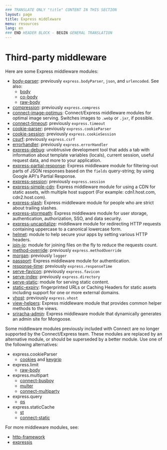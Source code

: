 ```yaml
---
### TRANSLATE ONLY "title" CONTENT IN THIS SECTION
layout: page
title: Express middleware
menu: resources
lang: en
### END HEADER BLOCK - BEGIN GENERAL TRANSLATION
---
```


# Third-party middleware

Here are some Express middleware modules:

  - [body-parser](https://github.com/expressjs/body-parser): previously `express.bodyParser`, `json`, and `urlencoded`. 
  See also:
    - [body](https://github.com/raynos/body)
    - [co-body](https://github.com/visionmedia/co-body)
    - [raw-body](https://github.com/stream-utils/raw-body)
  - [compression](https://github.com/expressjs/compression):  previously `express.compress`
  - [connect-image-optimus](https://github.com/msemenistyi/connect-image-optimus): Connect/Express middleware modules for optimal image serving. Switches images to `.webp` or `.jxr`, if possible.
  - [connect-timeout](https://github.com/expressjs/timeout): previously `express.timeout`
  - [cookie-parser](https://github.com/expressjs/cookie-parser): previously `express.cookieParser`
  - [cookie-session](https://github.com/expressjs/cookie-session): previously `express.cookieSession`
  - [csurf](https://github.com/expressjs/csurf): previously `express.csrf`
  - [errorhandler](https://github.com/expressjs/errorhandler): previously `express.errorHandler`
  - [express-debug](https://github.com/devoidfury/express-debug): unobtrusive development tool that adds a tab with information about template variables (locals), current session, useful request data, and more to your application.
  - [express-partial-response](https://github.com/nemtsov/express-partial-response): Express middleware module for filtering-out parts of JSON responses based on the `fields` query-string; by using Google API's Partial Response.
  - [express-session](https://github.com/expressjs/session): previously `express.session`
  - [express-simple-cdn](https://github.com/jamiesteven/express-simple-cdn): Express middleware module for using a CDN for static assets, with multiple host support (For example: cdn1.host.com, cdn2.host.com).
  - [express-slash](https://github.com/ericf/express-slash): Express middleware module for people who are strict about trailing slashes.
  - [express-stormpath](https://github.com/stormpath/stormpath-express): Express middleware module for user storage, authentication, authorization, SSO, and data security.
  - [express-uncapitalize](https://github.com/jamiesteven/express-uncapitalize): middleware module for redirecting HTTP requests containing uppercase to a canonical lowercase form.
  - [helmet](https://github.com/helmetjs/helmet): module to help secure your apps by setting various HTTP headers.
  - [join-io](https://github.com/coderaiser/join-io "join-io"): module for joining files on the fly to reduce the requests count.
  - [method-override](https://github.com/expressjs/method-override): previously `express.methodOverride`
  - [morgan](https://github.com/expressjs/morgan):  previously `logger`
  - [passport](https://github.com/jaredhanson/passport): Express middleware module for authentication.
  - [response-time](https://github.com/expressjs/response-time): previously `express.responseTime`
  - [serve-favicon](https://github.com/expressjs/serve-favicon): previously `express.favicon`
  - [serve-index](https://github.com/expressjs/serve-index): previously `express.directory`
  - [serve-static](https://github.com/expressjs/serve-static): module for serving static content.
  - [static-expiry](https://github.com/paulwalker/connect-static-expiry): fingerprinted URLs or Caching Headers for static assets including support for one or more external domains.
  - [vhost](https://github.com/expressjs/vhost): previously `express.vhost`
  - [view-helpers](https://github.com/madhums/node-view-helpers): Express middleware module that provides common helper methods to the views.
  - [sriracha-admin](https://github.com/hdngr/siracha): Express middleware module that dynamically generates an admin site for Mongoose.

Some middleware modules previously included with Connect are no longer supported by the Connect/Express team. These modules are replaced by an alternative module, or should be superseded by a better module. Use one of the following alternatives:

  - express.cookieParser
    - [cookies](https://github.com/jed/cookies) and [keygrip](https://github.com/jed/keygrip)
  - express.limit
    - [raw-body](https://github.com/stream-utils/raw-body)
  - express.multipart
    - [connect-busboy](https://github.com/mscdex/connect-busboy)
    - [multer](https://github.com/expressjs/multer)
    - [connect-multiparty](https://github.com/superjoe30/connect-multiparty)
  - express.query
    - [qs](https://github.com/visionmedia/node-querystring)
  - express.staticCache
    - [st](https://github.com/isaacs/st)
    - [connect-static](https://github.com/andrewrk/connect-static)

For more middleware modules, see:
 - [http-framework](https://github.com/Raynos/http-framework/wiki/Modules)
 - [expressjs](https://github.com/expressjs)
